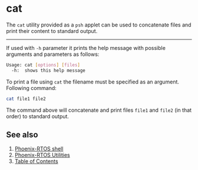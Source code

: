 # cat

The `cat` utility provided as a `psh` applet can be used to concatenate files and print their content to standard output.

---

If used with `-h` parameter it prints the help message with possible arguments and parameters as follows:

```bash
Usage: cat [options] [files]
  -h:  shows this help message
```

To print a file using `cat` the filename must be specified as an argument. Following command:

```bash
cat file1 file2
```

The command above will concatenate and print files `file1` and `file2` (in that order)  to standard output.

## See also

1. [Phoenix-RTOS shell](psh.md)
2. [Phoenix-RTOS Utilities](README.md)
3. [Table of Contents](../README.md)
